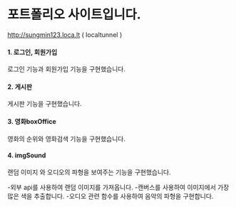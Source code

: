 # 포트폴리오 사이트입니다.
http://sungmin123.loca.lt ( localtunnel )


#### 1. 로그인, 회원가입
로그인 기능과 회원가입 기능을 구현했습니다.
  
#### 2. 게시판
게시판 기능을 구현했습니다.
 
#### 3. 영화boxOffice
영화의 순위와 영화검색 기능을 구현했습니다.

#### 4. imgSound
랜덤 이미지 와 오디오의 파형을 보여주는 기능을 구현했습니다.

  -외부 api를 사용하여 랜덤 이미지를 가져옵니다.
  -캔버스를 사용하여 이미지에서 가장 많은 색을 추출합니다.
  -오디오 관련 함수를 사용하여 음악의 파형을 구현합니다.
